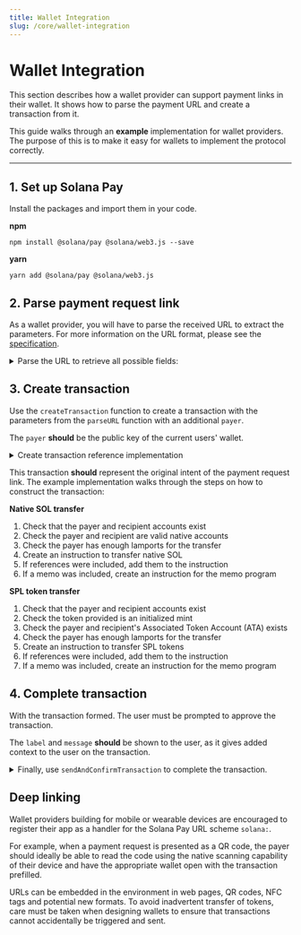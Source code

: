 ```yaml
---
title: Wallet Integration
slug: /core/wallet-integration
---
```


# Wallet Integration

This section describes how a wallet provider can support payment links in their wallet. It shows how to parse the payment URL and create a transaction from it.

This guide walks through an **example** implementation for wallet providers. The purpose of this is to make it easy for wallets to implement the protocol correctly.

---

## 1. Set up Solana Pay

Install the packages and import them in your code.

**npm**

```shell=
npm install @solana/pay @solana/web3.js --save
```

**yarn**

```shell=
yarn add @solana/pay @solana/web3.js
```

## 2. Parse payment request link

As a wallet provider, you will have to parse the received URL to extract the parameters. For more information on the URL format, please see the [specification](../SPEC.md).

<details>
    <summary>Parse the URL to retrieve all possible fields:</summary>

<br/>

```ts
import { parseURL } from '@solana/pay';

/**
 * For example only
 *
 * The URL that triggers the wallet interaction; follows the Solana Pay URL scheme
 * The parameters needed to create the correct transaction is encoded within the URL
 */
const url =
    'solana:Bn7yqxJ9FsB1x8MViRfnJmcLR46tzZZ3MQsBeHYfD7VV?amount=0.01&reference=82ZJ7nbGpixjeDCmEhUcmwXYfvurzAgGdtSMuHnUgyny&label=Michael&message=Thanks%20for%20all%20the%20fish&memo=OrderId5678';
const { recipient, amount, splToken, reference, label, message, memo } = parseURL(url);
```

See [full code snippet][9]

</details>

## 3. Create transaction

Use the `createTransaction` function to create a transaction with the parameters from the `parseURL` function with an additional `payer`.

The `payer` **should** be the public key of the current users' wallet.

<details>
    <summary>Create transaction reference implementation</summary>

<br/>

```typescript
import { parseURL, createTransaction } from '@solana/pay';

const url =
    'solana:Bn7yqxJ9FsB1x8MViRfnJmcLR46tzZZ3MQsBeHYfD7VV?amount=0.01&reference=82ZJ7nbGpixjeDCmEhUcmwXYfvurzAgGdtSMuHnUgyny&label=Michael&message=Thanks%20for%20all%20the%20fish&memo=OrderId5678';
const { recipient, amount, splToken, reference, label, message, memo } = parseURL(url);

/**
 * Create the transaction with the parameters decoded from the URL
 */
const payer = CUSTOMER_WALLET.publicKey;
const tx = await createTransaction(connection, payer, recipient, amount as BigNumber, {
    reference,
    memo,
});
```

See [full code snippet][10]

</details>

This transaction **should** represent the original intent of the payment request link. The example implementation walks through the steps on how to construct the transaction:

**Native SOL transfer**

1. Check that the payer and recipient accounts exist
2. Check the payer and recipient are valid native accounts
3. Check the payer has enough lamports for the transfer
4. Create an instruction to transfer native SOL
5. If references were included, add them to the instruction
6. If a memo was included, create an instruction for the memo program

**SPL token transfer**

1. Check that the payer and recipient accounts exist
2. Check the token provided is an initialized mint
3. Check the payer and recipient's Associated Token Account (ATA) exists
4. Check the payer has enough lamports for the transfer
5. Create an instruction to transfer SPL tokens
6. If references were included, add them to the instruction
7. If a memo was included, create an instruction for the memo program

## 4. Complete transaction

With the transaction formed. The user must be prompted to approve the transaction.

The `label` and `message` **should** be shown to the user, as it gives added context to the user on the transaction.

<details>
    <summary>
        Finally, use <code>sendAndConfirmTransaction</code> to complete the transaction.
    </summary>

```typescript
const { recipient, message, memo, amount, reference, label } = parseURL(url);
console.log('label: ', label);
console.log('message: ', message);

/**
 * Create the transaction with the parameters decoded from the URL
 */
const tx = await createTransaction(connection, CUSTOMER_WALLET.publicKey, recipient, amount as BigNumber, {
    reference,
    memo,
});

/**
 * Send the transaction to the network
 */
sendAndConfirmTransaction(connection, tx, [CUSTOMER_WALLET]);
```

See [full code snippet][11]

</details>

## Deep linking

Wallet providers building for mobile or wearable devices are encouraged to register their app as a handler for the Solana Pay URL scheme `solana:`.

For example, when a payment request is presented as a QR code, the payer should ideally be able to read the code using the native scanning capability of their device and have the appropriate wallet open with the transaction prefilled.

URLs can be embedded in the environment in web pages, QR codes, NFC tags and potential new formats. To avoid inadvertent transfer of tokens, care must be taken when designing wallets to ensure that transactions cannot accidentally be triggered and sent.

<!-- References -->

[9]: https://github.com/streamdao/stream-pay/blob/master/SPEC.md#memoblob/master/core/example/payment-flow-merchant/simulateWalletInteraction.ts#L13
[10]: https://github.com/streamdao/stream-pay/blob/master/SPEC.md#memoblob/master/core/example/payment-flow-merchant/simulateWalletInteraction.ts#L27
[11]: https://github.com/streamdao/stream-pay/blob/master/SPEC.md#memoblob/master/core/example/payment-flow-merchant/simulateWalletInteraction.ts#L35

